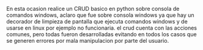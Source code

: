 En esta ocasion realice un CRUD basico en python sobre consola de comandos windows, aclaro que fue sobre consola windows ya que hay un decorador de limpieza de pantalla que ejecuta comandos windows y de usarse en linux por ejemplo no funcionaria.
el crud cuenta con las acciones comunes, pero todas fueron desarrolladas evitando en todos los casos que se generen errores por mala manipulacion por parte del usuario.
